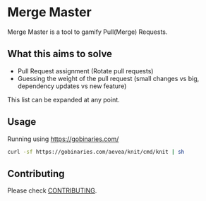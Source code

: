 # Merge Master

Merge Master is a tool to gamify Pull(Merge) Requests.

## What this aims to solve

- Pull Request assignment (Rotate pull requests)
- Guessing the weight of the pull request (small changes vs big, dependency updates vs new feature)

This list can be expanded at any point.

## Usage

Running using https://gobinaries.com/

```sh
curl -sf https://gobinaries.com/aevea/knit/cmd/knit | sh
```


## Contributing
Please check [CONTRIBUTING](./CONTRIBUTING.md).